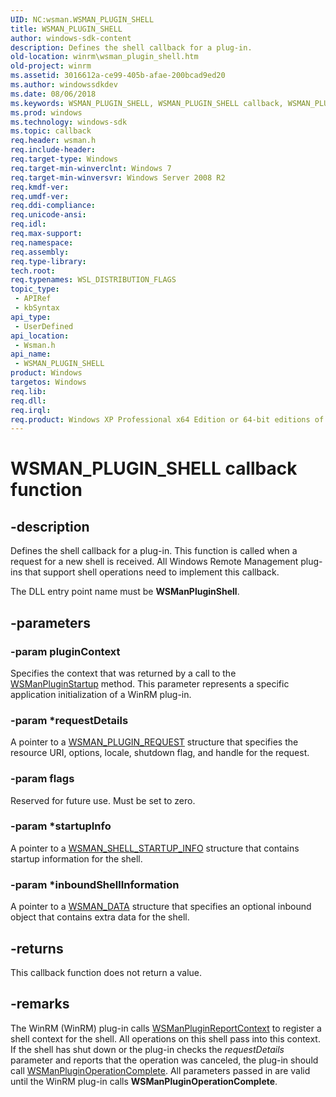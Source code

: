 ```yaml
---
UID: NC:wsman.WSMAN_PLUGIN_SHELL
title: WSMAN_PLUGIN_SHELL
author: windows-sdk-content
description: Defines the shell callback for a plug-in.
old-location: winrm\wsman_plugin_shell.htm
old-project: winrm
ms.assetid: 3016612a-ce99-405b-afae-200bcad9ed20
ms.author: windowssdkdev
ms.date: 08/06/2018
ms.keywords: WSMAN_PLUGIN_SHELL, WSMAN_PLUGIN_SHELL callback, WSMAN_PLUGIN_SHELL callback function [Windows Remote Management], WSManPluginShell, winrm.wsman_plugin_shell, wsman/WSMAN_PLUGIN_SHELL
ms.prod: windows
ms.technology: windows-sdk
ms.topic: callback
req.header: wsman.h
req.include-header: 
req.target-type: Windows
req.target-min-winverclnt: Windows 7
req.target-min-winversvr: Windows Server 2008 R2
req.kmdf-ver: 
req.umdf-ver: 
req.ddi-compliance: 
req.unicode-ansi: 
req.idl: 
req.max-support: 
req.namespace: 
req.assembly: 
req.type-library: 
tech.root: 
req.typenames: WSL_DISTRIBUTION_FLAGS
topic_type:
 - APIRef
 - kbSyntax
api_type:
 - UserDefined
api_location:
 - Wsman.h
api_name:
 - WSMAN_PLUGIN_SHELL
product: Windows
targetos: Windows
req.lib: 
req.dll: 
req.irql: 
req.product: Windows XP Professional x64 Edition or 64-bit editions of     Windows Server 2003
---
```


# WSMAN_PLUGIN_SHELL callback function


## -description


Defines the shell callback for a plug-in. This function is called when a request for a new shell is received.  All Windows Remote Management plug-ins that support shell operations need to implement this callback.

The DLL entry point name must be <b>WSManPluginShell</b>.


## -parameters




### -param pluginContext

Specifies the context that was returned by a call to the <a href="https://msdn.microsoft.com/b3123f52-880b-4d14-a5a2-77c5924de99d">WSManPluginStartup</a> method. This parameter represents a specific application initialization of a WinRM plug-in.


### -param *requestDetails

A pointer to a <a href="https://msdn.microsoft.com/3191f2b3-e754-4f2d-ae8b-11da859c94b7">WSMAN_PLUGIN_REQUEST</a> structure that specifies the resource URI, options, locale, shutdown flag, and handle for the request.


### -param flags

Reserved for future use. Must be set to zero.


### -param *startupInfo

A pointer to a <a href="https://msdn.microsoft.com/a9e004de-b157-4ad3-a463-a42ccb56f1ba">WSMAN_SHELL_STARTUP_INFO</a> structure that contains startup information for the shell.


### -param *inboundShellInformation

A pointer to a <a href="https://msdn.microsoft.com/4ff574d4-04b0-47c3-808f-867d6815bffc">WSMAN_DATA</a> structure that specifies an optional inbound object that contains extra data for the shell.


## -returns



This callback function does not return a value.




## -remarks



The WinRM (WinRM) plug-in calls <a href="https://msdn.microsoft.com/8bdfeabf-1028-4ddb-8953-455bbc2a1a1e">WSManPluginReportContext</a> to register a shell context for the shell. All operations on this shell pass into this context. If the shell has shut down or the plug-in checks the  <i>requestDetails</i> parameter and reports that the operation was  canceled, the plug-in should call <a href="https://msdn.microsoft.com/6cb47762-edfc-48d7-88ec-d62056ea1751">WSManPluginOperationComplete</a>.  All parameters passed in are valid until the WinRM plug-in calls <b>WSManPluginOperationComplete</b>.



